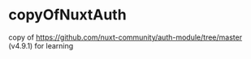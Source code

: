 # copyOfNuxtAuth
copy of https://github.com/nuxt-community/auth-module/tree/master (v4.9.1) for learning
